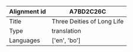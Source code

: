 |Alignment id | A7BD2C26C
| --- | --- 
|Title | Three Deities of Long Life 
|Type | translation
|Languages | ['en', 'bo']